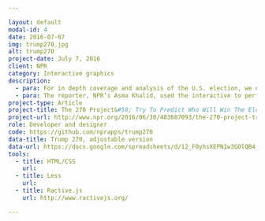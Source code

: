 ```yaml
---

layout: default
modal-id: 4
date: 2016-07-07
img: trump270.jpg
alt: trump270
project-date: July 7, 2016
client: NPR
category: Interactive graphics
description:
  - para: For in depth coverage and analysis of the U.S. election, we decided to make an interactive slider for a basis to show how the numbers of the election can be manipulated to favor one of the two major parties.
  - para: The reporter, NPR’s Asma Khalid, used the interactive to perform some crazy number-crunching and produced an in-depth analysis of what it would take to get Trump to the White House.
project-type: Article
project-title: The 270 Project&#58; Try To Predict Who Will Win The Election
project-url: http://www.npr.org/2016/06/30/483687093/the-270-project-try-to-predict-who-will-win-the-election
role: Developer and designer
code: https://github.com/nprapps/trump270
data-title: Trump 270, adjustable version
data-url: https://docs.google.com/spreadsheets/d/12_F0yhsXEPN1w3GOlQB4_NKGadXiRLOa9l-HQu5jSL8/edit?usp=sharing
tools:
  - title: HTML/CSS
    url:
  - title: Less
    url:
  - title: Ractive.js
    url: http://www.ractivejs.org/

---
```

